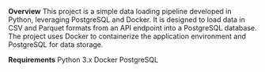 **Overview**
This project is a simple data loading pipeline developed in Python, leveraging PostgreSQL and Docker. It is designed to load data in CSV and Parquet formats from an API endpoint into a PostgreSQL database. The project uses Docker to containerize the application environment and PostgreSQL for data storage.

**Requirements**
Python 3.x
Docker
PostgreSQL
